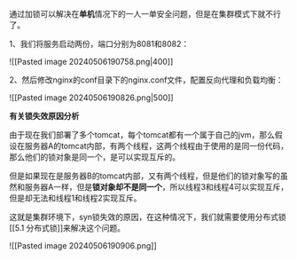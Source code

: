 通过加锁可以解决在**单机**情况下的一人一单安全问题，但是在集群模式下就不行了。

1、我们将服务启动两份，端口分别为8081和8082：

![[Pasted image 20240506190758.png|400]]

2、然后修改nginx的conf目录下的nginx.conf文件，配置反向代理和负载均衡：

![[Pasted image 20240506190826.png|500]]

**有关锁失效原因分析**

由于现在我们部署了多个tomcat，每个tomcat都有一个属于自己的jvm，那么假设在服务器A的tomcat内部，有两个线程，这两个线程由于使用的是同一份代码，那么他们的锁对象是同一个，是可以实现互斥的。

但是如果现在是服务器B的tomcat内部，又有两个线程，但是他们的锁对象写的虽然和服务器A一样，但是**锁对象却不是同一个**，所以线程3和线程4可以实现互斥，但是却无法和线程1和线程2实现互斥。

这就是集群环境下，syn锁失效的原因，在这种情况下，我们就需要使用分布式锁[[5.1 分布式锁]]来解决这个问题。

![[Pasted image 20240506190906.png]]

